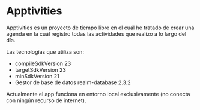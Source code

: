 # Apptivities

Apptivities es un proyecto de tiempo libre en el cuál he tratado de crear una agenda en la cuál registro todas las actividades que realizo a lo largo del día.

Las tecnologías que utiliza son:

- compileSdkVersion 23
- targetSdkVersion 23
- minSdkVersion 21
- Gestor de base de datos realm-database 2.3.2

Actualmente el app funciona en entorno local exclusivamente (no conecta con ningún recurso de internet).
